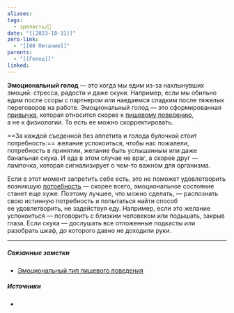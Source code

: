 ```yaml
---
aliases: 
tags:
  - зрелость/🌱
date: "[[2023-10-31]]"
zero-link:
  - "[[00 Питание]]"
parents:
  - "[[Голод]]"
linked:
---
```

**Эмоциональный голод** — это когда мы едим из-за нахлынувших эмоций: стресса, радости и даже скуки. Например, если мы обильно едим после ссоры с партнером или наедаемся сладким после тяжелых переговоров на работе. Эмоциональный голод — это сформированная [привычка](Привычки.md), которая относится скорее к [пищевому поведению](Пищевое%20поведение.md), а не к физиологии. То есть ее можно скорректировать.

==За каждой съеденной без аппетита и голода булочкой стоит потребность:== желание успокоиться, чтобы нас пожалели, потребность в принятии, желание быть услышанным или даже банальная скука. И еда в этом случае не враг, а скорее друг — лампочка, которая сигнализирует о чем-то важном для организма.

Если в этот момент запретить себе есть, это не поможет удовлетворить возникшую [потребность](Потребность.md) — скорее всего, эмоциональное состояние станет еще хуже. Поэтому лучшее, что можно сделать, — распознать свою истинную потребность и попытаться найти способ ее удовлетворить, не задействуя еду. Например, если это желание успокоиться — поговорить с близким человеком или подышать, закрыв глаза. Если скука — дослушать все отложенные подкасты или разобрать шкаф, до которого давно не доходили руки.

***
##### Связанные заметки
- [Эмоциональный тип пищевого поведения](Эмоциональный%20тип%20пищевого%20поведения.md)

##### Источники
- 
